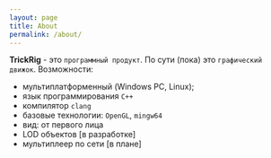 ```yaml
---
layout: page
title: About
permalink: /about/
---
```


**TrickRig** - это `программный продукт`. По сути (пока) это `графический
движок`. Возможности:

- мультиплатформенный (Windows PC, Linux);
- язык программирования `C++`
- компилятор `clang`
- базовые технологии: `OpenGL`, `mingw64`
- вид: от первого лица
- LOD объектов [в разработке]
- мультиплеер по сети [в плане]
